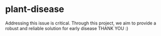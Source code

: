 # plant-disease
Addressing this issue is critical. 
Through this project, we aim to provide a robust and reliable solution for early disease
THANK YOU :)



